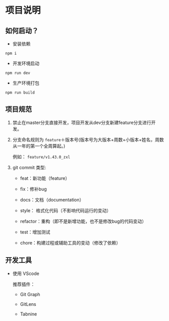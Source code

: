 # 项目说明

## 如何启动？

- 安装依赖
```
npm i
```

- 开发环境启动

```
npm run dev
```

- 生产环境打包

```
npm run build
```

## 项目规范

1. 禁止在master分支直接开发，项目开发从dev分支新建feature分支进行开发。

2. 分支命名规则为 `feature`＋版本号(版本号为大版本+周数+小版本+姓名，周数从一年的第一个全周算起。)

    例如： `feature/v1.43.0_zxl`

3. git commit 类型:

    - feat：新功能（feature）

    - fix：修补bug

    - docs：文档（documentation）

    - style： 格式化代码（不影响代码运行的变动）

    - refactor：重构（即不是新增功能，也不是修改bug的代码变动）

    - test：增加测试

    - chore：构建过程或辅助工具的变动（修改了依赖）

## 开发工具

- 使用 VScode

    推荐插件：

    - Git Graph

    - GitLens

    - Tabnine




